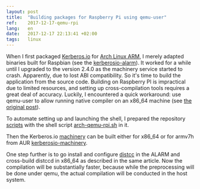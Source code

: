 ```yaml
---
layout: post
title:  "Building packages for Raspberry Pi using qemu-user"
ref:    2017-12-17-qemu-rpi
lang:   en
date:   2017-12-17 22:13:41 +02:00
tags:   linux
---
```


When I first packaged [Kerberos.io](https://kerberos.io/) for [Arch Linux
ARM](https://archlinuxarm.org/), I merely adapted binaries built for Raspbian
(see the [kerberosio-alarm](https://github.com/sakhnik/kerberosio-alarm)). It
worked for a while until I upgraded to the version 2.4.0 as the machinery
service started to crash. Apparently, due to lost ABI compatibility. So it's
time to build the application from the source code. Building on Raspberry PI is
impractical due to limited resources, and setting up cross-compilation tools
requires a great deal of accuracy. Luckily, I encountered a quick workaround:
use qemu-user to allow running native compiler on an x86_64 machine (see [the
original post](http://kbeckmann.github.io/2017/05/26/QEMU-instead-of-cross-compiling/)).

To automate setting up and launching the shell, I prepared the repository
[scripts](https://github.com/sakhnik/scripts) with the shell script
[arch-qemu-rpi.sh](https://github.com/sakhnik/scripts/blob/master/arch-qemu-rpi.sh) in
it.

Then the Kerberos.io [machinery](https://github.com/kerberos-io/machinery) can
be built either for x86_64 or for armv7h from AUR
[kerberosio-machinery](https://aur.archlinux.org/packages/kerberosio-machinery/).

One step further is to go install and configure
[distcc](https://wiki.archlinux.org/index.php/Distcc) in the ALARM and
cross-build distccd in x86_64 as described in the same article. Now the
compilation will be substantially faster, because while the preprocessing will
be done under qemu, the actual compilation will be conducted in the host system.
